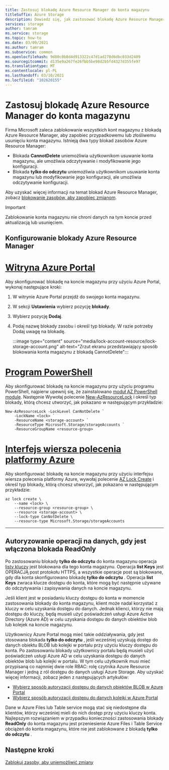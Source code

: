 ```yaml
---
title: Zastosuj blokadę Azure Resource Manager do konta magazynu
titleSuffix: Azure Storage
description: Dowiedz się, jak zastosować blokadę Azure Resource Manager do konta magazynu.
services: storage
author: tamram
ms.service: storage
ms.topic: how-to
ms.date: 03/09/2021
ms.author: tamram
ms.subservice: common
ms.openlocfilehash: 9d80c0b8d4d913322c47d1ad278d6dbc033d2409
ms.sourcegitcommit: d135e9a267fe26fbb5be98d2b5fd4327d355fe97
ms.translationtype: MT
ms.contentlocale: pl-PL
ms.lasthandoff: 03/10/2021
ms.locfileid: "102620155"
---
```

# <a name="apply-an-azure-resource-manager-lock-to-a-storage-account"></a>Zastosuj blokadę Azure Resource Manager do konta magazynu

Firma Microsoft zaleca zablokowanie wszystkich kont magazynu z blokadą Azure Resource Manager, aby zapobiec przypadkowemu lub złośliwemu usunięciu konta magazynu. Istnieją dwa typy blokad zasobów Azure Resource Manager:

- Blokada **CannotDelete** uniemożliwia użytkownikom usuwanie konta magazynu, ale umożliwia odczytywanie i modyfikowanie jego konfiguracji.
- Blokada **tylko do odczytu** uniemożliwia użytkownikom usuwanie konta magazynu lub modyfikowanie jego konfiguracji, ale umożliwia odczytywanie konfiguracji.

Aby uzyskać więcej informacji na temat blokad Azure Resource Manager, zobacz [blokowanie zasobów, aby zapobiec zmianom](../../azure-resource-manager/management/lock-resources.md).

> [!IMPORTANT]
> Zablokowanie konta magazynu nie chroni danych na tym koncie przed aktualizacją lub usunięciem.

## <a name="configure-an-azure-resource-manager-lock"></a>Konfigurowanie blokady Azure Resource Manager

# <a name="azure-portal"></a>[Witryna Azure Portal](#tab/portal)

Aby skonfigurować blokadę na koncie magazynu przy użyciu Azure Portal, wykonaj następujące kroki:

1. W witrynie Azure Portal przejdź do swojego konta magazynu.
1. W sekcji **Ustawienia** wybierz pozycję **blokady**.
1. Wybierz pozycję **Dodaj**.
1. Podaj nazwę blokady zasobu i określ typ blokady. W razie potrzeby Dodaj uwagę na blokadę.

    :::image type="content" source="media/lock-account-resource/lock-storage-account.png" alt-text="Zrzut ekranu przedstawiający sposób blokowania konta magazynu z blokadą CannotDelete":::

# <a name="powershell"></a>[Program PowerShell](#tab/azure-powershell)

Aby skonfigurować blokadę na koncie magazynu przy użyciu programu PowerShell, najpierw upewnij się, że zainstalowano [moduł AZ PowerShell module](https://www.powershellgallery.com/packages/Az). Następnie Wywołaj polecenie [New-AzResourceLock](/powershell/module/az.resources/new-azresourcelock) i określ typ blokady, którą chcesz utworzyć, jak pokazano w następującym przykładzie:

```azurepowershell
New-AzResourceLock -LockLevel CanNotDelete `
    -LockName <lock> `
    -ResourceName <storage-account> `
    -ResourceType Microsoft.Storage/storageAccounts `
    -ResourceGroupName <resource-group>
```

# <a name="azure-cli"></a>[Interfejs wiersza polecenia platformy Azure](#tab/azure-cli)

Aby skonfigurować blokadę na koncie magazynu przy użyciu interfejsu wiersza polecenia platformy Azure, wywołaj polecenie [AZ Lock Create](/cli/azure/lock#az_lock_create) i określ typ blokady, którą chcesz utworzyć, jak pokazano w następującym przykładzie:

```azurecli
az lock create \
    --name <lock> \
    --resource-group <resource-group> \
    --resource <storage-account> \
    --lock-type CanNotDelete \
    --resource-type Microsoft.Storage/storageAccounts
```

---

## <a name="authorizing-data-operations-when-a-readonly-lock-is-in-effect"></a>Autoryzowanie operacji na danych, gdy jest włączona blokada ReadOnly

Po zastosowaniu blokady **tylko do odczytu** do konta magazynu operacja [listy kluczy](/rest/api/storagerp/storageaccounts/listkeys) jest blokowana dla tego konta magazynu. Operacja **list Keys** jest OPERACJĄ post protokołu HTTPS, a wszystkie operacje post są blokowane, gdy dla konta skonfigurowano blokadę **tylko do odczytu** . Operacja **list Keys** zwraca klucze dostępu do konta, które mogą być następnie używane do odczytywania i zapisywania danych na koncie magazynu.

Jeśli klient jest w posiadaniu kluczy dostępu do konta w momencie zastosowania blokady do konta magazynu, klient może nadal korzystać z kluczy w celu uzyskania dostępu do danych. Jednak klienci, którzy nie mają dostępu do kluczy, będą musieli użyć poświadczeń usługi Azure Active Directory (Azure AD) w celu uzyskania dostępu do danych obiektów blob lub kolejek na koncie magazynu.

Użytkownicy Azure Portal mogą mieć takie oddziaływania, gdy jest stosowana blokada **tylko do odczytu** , jeśli wcześniej uzyskują dostęp do danych obiektu BLOB lub kolejki w portalu przy użyciu kluczy dostępu do konta. Po zastosowaniu blokady użytkownicy portalu będą musieli użyć poświadczeń usługi Azure AD w celu uzyskania dostępu do danych obiektów blob lub kolejki w portalu. W tym celu użytkownik musi mieć przypisaną co najmniej dwie role RBAC: rolę czytnika Azure Resource Manager i jedną z ról dostępu do danych usługi Azure Storage. Aby uzyskać więcej informacji, zobacz jeden z następujących artykułów:

- [Wybierz sposób autoryzacji dostępu do danych obiektów BLOB w Azure Portal](../blobs/authorize-data-operations-portal.md)
- [Wybierz sposób autoryzacji dostępu do danych kolejki w Azure Portal](../queues/authorize-data-operations-portal.md)

Dane w Azure Files lub Table service mogą stać się niedostępne dla klientów, którzy wcześniej mieli do nich dostęp przy użyciu kluczy konta. Najlepszym rozwiązaniem w przypadku konieczności zastosowania blokady **ReadOnly** do konta magazynu jest przeniesienie Azure Files i Table Service obciążeń do konta magazynu, które nie jest zablokowane z blokadą **tylko do odczytu** .

## <a name="next-steps"></a>Następne kroki

[Zablokuj zasoby, aby uniemożliwić zmiany](../../azure-resource-manager/management/lock-resources.md)
